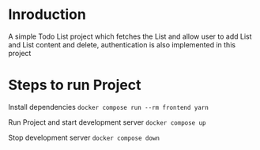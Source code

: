 # Inroduction

A simple Todo List project which fetches the List and allow user to add List and List content and delete,
authentication is also implemented in this project

# Steps to run Project

Install dependencies `docker compose run --rm frontend yarn`

Run Project and start development server `docker compose up`

Stop development server `docker compose down`
